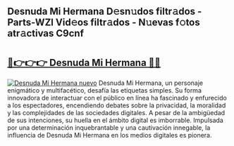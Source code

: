 ## Desnuda Mi Hermana D𝚎sn𝚞dos filtr𝚊dos - Parts-WZl Vid𝚎os filtr𝚊dos - N𝚞evas f𝚘tos atr𝚊ctivas C9cnf

# <h2><a href="http://mbayb5j.tromn.icu/?c=Desnuda+Mi+Hermana">🔗👉👉👉 Desnuda Mi Hermana 🔗🔗</a></h2>

[![Desnuda Mi Hermana nuevo](https://i.imgur.com/pEAQMta.gif)](http://mbayb5j.tromn.icu/?c=Desnuda+Mi+Hermana)
Desnuda Mi Hermana, un personaje enigmático y multifacético, desafía las etiquetas simples. Su forma innovadora de interactuar con el público en línea ha fascinado y enfurecido a los espectadores, encendiendo debates sobre la privacidad, la moralidad y las complejidades de las sociedades digitales. A pesar de la ambigüedad de sus intenciones, su huella en el ámbito digital es imborrable. Impulsada por una determinación inquebrantable y una cautivación innegable, la influencia de Desnuda Mi Hermana en los medios digitales es pionera.
